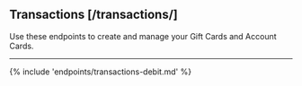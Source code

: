 ## Transactions [/transactions/]
Use these endpoints to create and manage your Gift Cards and Account Cards.

---
{% include 'endpoints/transactions-debit.md' %}